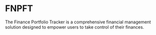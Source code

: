 # FNPFT
The Finance Portfolio Tracker is a comprehensive financial management solution designed to empower users to take control of their finances.
